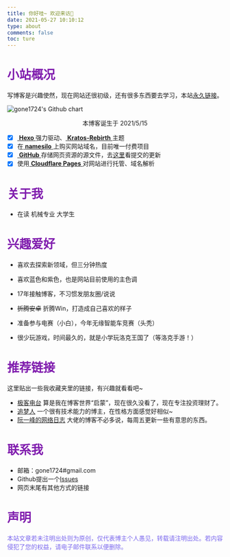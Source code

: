 ```yaml
---
title: 你好哇~ 欢迎来访🥳
date: 2021-05-27 10:10:12
type: about
comments: false
toc: ture
---
```


# <font color=#801dae>小站概况</font>

写博客是兴趣使然，现在网站还很初级，还有很多东西要去学习，本站[永久链接](https://gone1724.github.io/)。

![gone1724's Github chart](http://ghchart.rshah.org/9370db/gone1724 "这个图片可以动态展示博客在GitHub上的提交日期")

<div style=" text-align:center;">
本博客诞生于 <i class="fa fa-refresh" aria-hidden="true"></i> 2021/5/15
</div>

- [x] [ **Hexo** ](https://hexo.io)强力驱动、[ **Kratos-Rebirth** ](https://github.com/Candinya/Kratos-Rebirth)主题
- [x] 在[ **namesilo** ](https://www.namesilo.com/)上购买网站域名，目前唯一付费项目
- [x] [ **GitHub** ](https://github.com/gone1724) 存储网页资源的源文件，去[这里](https://github.com/gone1724/hexo/commits/master)看提交的更新
- [x] 使用[ **Cloudflare Pages** ](https://pages.cloudflare.com/)对网站进行托管、域名解析

# <font color=#801dae>关于我</font>

- 在读 机械专业 大学生

# <font color=#801dae>兴趣爱好</font>

- 喜欢去探索新领域，但三分钟热度

- 喜欢蓝色和紫色，也是网站目前使用的主色调

- 17年接触博客，不习惯发朋友圈/说说

- ~~折腾安卓~~ 折腾Win，打造成自己喜欢的样子

- 准备参与电赛（小白），今年无缘智能车竞赛（头秃）

- 很少玩游戏，时间最久的，就是小学玩洛克王国了（等洛克手游！）

  

# <font color=#801dae>推荐链接</font>

这里贴出一些我收藏夹里的链接，有兴趣就看看吧~

- [极客电台](http://geek.wasai.org) 算是我在博客世界“启蒙”，现在很久没看了，现在专注投资理财了。
- [追梦人](https://dream.ren/about.html) 一个很有技术能力的博主，在性格方面感觉好相似~
- [阮一峰的网络日志](https://www.ruanyifeng.com/blog/) 大佬的博客不必多说，每周五更新一些有意思的东西。

# <font color=#801dae>联系我</font>

- 邮箱：gone1724#gmail.com
- Github提出一个[Issues](https://github.com/gone1724/gone1724.github.io/issues)
- 网页末尾有其他方式的链接

# <font color=#801dae>声明</font>
<font color=#7B68EE>本站文章若未注明出处则为原创，仅代表博主个人愚见，转载请注明出处。若内容侵犯了您的权益，请电子邮件联系以便删除。</font>
